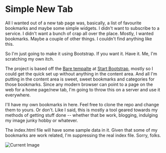 # Simple New Tab

All I wanted out of a new tab page was, basically, a list of favourite bookmarks and maybe some simple widgets. I didn't want to subscribe to a service. I didn't want a bunch of crap all over the place. Mostly, I wanted bookmarks. Maybe a couple of other things. I couldn't find anything like this.

So I'm just going to make it using Bootstrap. If you want it. Have it. Me, I'm scratching my own itch.

The project is based off the [Bare tempalte](http://startbootstrap.com/template-overviews/bare/) at [Start Bootstrap](http://startbootstrap.com/), mostly so I could get the quick set up without anything in the content area. And all I'm putting in the content area is sweet, sweet bookmarks and categories for those bookmarks. Since any modern browser can point to a page on the web for a home page/new tab, I'm going to throw this on a server and use it everywhere.

I'll have my own bookmarks in here. Feel free to clone the repo and change them to yours. Or don't. Like I said, this is mostly a tool geared towards my methods of getting stuff done -- whether that be work, blogging, indulging my image junky hobby or whatever.

The index.html file will have some sample data in it. Given that some of my bookmarks are work related, I'm suppressing the real index file. Sorry, folks.

![Current Image](http://i.imgur.com/mnyib7d.png)
